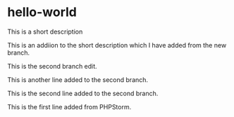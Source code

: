 # hello-world
This is a short description

This is an addiion to the short description which I have added from the new branch.

This is the second branch edit.

This is another line added to the second branch.

This is the second line added to the second branch.

This is the first line added from PHPStorm.
